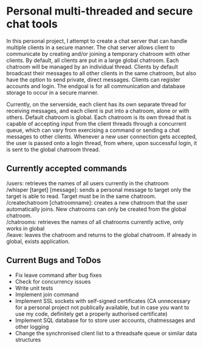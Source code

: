 # Personal multi-threaded and secure chat tools

In this personal project, I attempt to create a chat server that can handle multiple clients in a secure manner. The chat server allows client to communicate by creating and/or joining a temporary chatroom with other clients. By default, all clients are put in a large global chatroom. Each chatroom will be managed by an individual thread. Clients by default broadcast their messages to all other clients in the same chatroom, but also have the option to send private, direct messages. Clients can register accounts and login.  The endgoal is for all communication and database storage to occur in a secure manner.

Currently, on the serverside, each client has its own separate thread for receiving messages, and each client is put into a chatroom, alone or with others. Default chatroom is global. Each chatroom is its own thread that is capable of accepting input from the client threads through a concurrent queue, which can vary from exercising a command or sending a chat messages to other clients. Whenever a new user connection gets accepted, the user is passed onto a login thread, from where, upon successful login, it is sent to the global chatroom thread.

## Currently accepted commands
/users: retrieves the names of all users currently in the chatroom\
/whisper [target] [message]: sends a personal message to target only the target is able to read. Target must be in the same chatroom.\
/createchatroom [chatroomname]: creates a new chatroom that the user automatically joins. New chatrooms can only be created from the global chatroom.\
/chatrooms: retrieves the names of all chatrooms currently active, only works in global\
/leave: leaves the chatroom and returns to the global chatroom. If already in global, exists application.

## Current Bugs and ToDos
- Fix leave command after bug fixes
- Check for concurrency issues
- Write unit tests
- Implement join command
- Implement SSL sockets with self-signed certificates (CA unnecessary for a personal project not publically available, but in case you want to use my code, definitely get a properly authorised certificate)
- Implement SQL database for to store user accounts, chatmessages and other logging
- Change the synchronised client list to a threadsafe queue or similar data structures